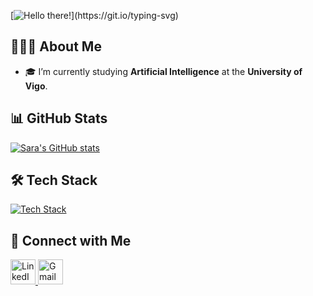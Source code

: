 [![Hello there!](https://readme-typing-svg.demolab.com?font=Fira+Code&pause=1000&color=FF1493&width=435&lines=👋Hey,+I'm+Sara!;Exploring+AI!)](https://git.io/typing-svg)


## 👩🏼‍💻 About Me

- 🎓 I’m currently studying **Artificial Intelligence** at the **University of Vigo**.

## 📊 GitHub Stats

<p align="left">
  <a href="https://github.com/saraportto">
    <img src="https://github-readme-stats.vercel.app/api?username=saraportto&show_icons=true&theme=transparent&title_color=FF1493&icon_color=FF1493&text_color=808080" alt="Sara's GitHub stats"/>
  </a>
</p>


## 🛠️ Tech Stack

<p align="left">
  <a href="https://skillicons.dev">
    <img src="https://skillicons.dev/icons?i=python,vscode,sklearn,java" alt="Tech Stack" />
  </a>
</p>

## 🤝 Connect with Me

<p align="left">
  <a href="https://www.linkedin.com/in/sara-porto-%C3%A1lvarez-aba103355/">
    <img src="https://skillicons.dev/icons?i=linkedin" alt="LinkedIn" width="40" height="40"/>
  </a>
  <a href="mailto:saraportoalvarez@gmail.com">
    <img src="https://skillicons.dev/icons?i=gmail" alt="Gmail" width="40" height="40"/>
  </a>
</p>
